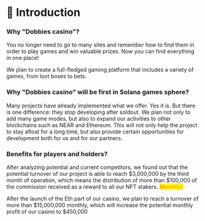 # 🌟 Introduction

### Why "Dobbies casino"?

You no longer need to go to many sites and remember how to find them in order to play games and win valuable prizes. Now you can find everything in one place!&#x20;

We plan to create a full-fledged gaming platform that includes a variety of games, from loot boxes to bets.

### Why "Dobbies casino" will be first in Solana games sphere?

Many projects have already implemented what we offer. Yes it is. But there is one difference: they stop developing after soldout. We plan not only to add many game modes, but also to expand our activities to other blockchains such as NEAR and Ethereum. This will not only help the project to stay afloat for a long time, but also provide certain opportunities for development both for us and for our partners.

### Benefits for players and holders?

After analyzing potential and current competitors, we found out that the potential turnover of our project is able to reach $3,000,000 by the third month of operation, which means the distribution of more than $100,000 of the commission received as a reward to all our NFT stakers. <mark style="color:orange;">**Monthly!**</mark>

After the launch of the Eth part of our casino, we plan to reach a turnover of more than $15,000,000 monthly, which will increase the potential monthly profit of our casino to $450,000
